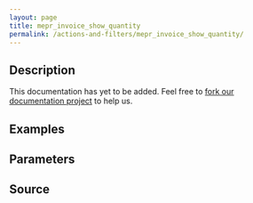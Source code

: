 ```yaml
---
layout: page
title: mepr_invoice_show_quantity
permalink: /actions-and-filters/mepr_invoice_show_quantity/
---
```


## Description

This documentation has yet to be added. Feel free to [fork our documentation project](https://github.com/caseproof/memberpress-docs) to help us.

## Examples


## Parameters


## Source

